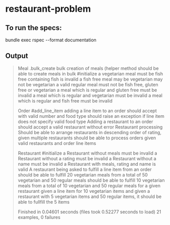 # restaurant-problem

## To run the specs:
bundle exec rspec --format documentation

## Output

> Meal
>   .bulk_create
>     bulk creation of meals (helper method
>       should be able to create meals in bulk
>   #initialize
>     a vegetarian meal
>       must be fish free
>       containing fish is invalid
>     a fish free meal
>       may be vegetarian
>       may not be vegetarian
>     a valid regular meal
>       must not be fish free, gluten free or vegetarian
>     a meal which is regular and gluten free
>       must be invalid
>     a meal which is regular and vegetarian
>       must be invalid
>     a meal which is regular and fish free
>       must be invalid
>
> Order
>   #add_line_item
>     adding a line item to an order
>       should accept with valid number and food type
>       should raise an exception if line item does not specify valid food type
>     Adding a restaurant to an order
>       should accept a valid restaurant without error
>     Restaurant processing
>       Should be able to arrange restaurants in descending order of rating, given multiple restaurants
>       should be able to process orders given valid restaurants and order line items
>
> Restaurant
>   #initialize
>     a Restaurant without meals
>       must be invalid
>     a Restaurant without a rating
>       must be invalid
>     a Restaurant without a name
>       must be invalid
>     a Restaurant with  meals, rating and name
>       is valid
>     A restaurant being asked to fulfill a line item from an order
>       should be able to fulfill 20 vegetarian meals from a total of 50 vegetarian and 50 regular meals
>       should be able to fulfill 10 vegetarian meals from a total of 10 vegetarian and 50 regular meals for a given restaurant
>       given a line item for 10 vegetarian items and given a restaurant with 5 vegetarian items and 50 regular items, it should be able to fullfill the 5 items
>
> Finished in 0.04601 seconds (files took 0.52277 seconds to load)
> 21 examples, 0 failures
